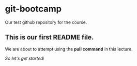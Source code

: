 # git-bootcamp
Our test github repository for the course.
## This is our first README file.
We are about to attempt using the **pull command** in this lecture.

*So let's get started!*
